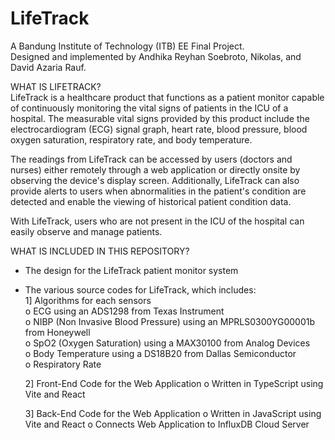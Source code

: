 # LifeTrack
A Bandung Institute of Technology (ITB) EE Final Project.  
Designed and implemented by Andhika Reyhan Soebroto, Nikolas, and David Azaria Rauf.  

WHAT IS LIFETRACK?  
LifeTrack is a healthcare product that functions as a patient monitor capable of continuously monitoring the vital signs of patients in the ICU of a hospital. The measurable vital signs provided by this product include the electrocardiogram (ECG) signal graph, heart rate, blood pressure, blood oxygen saturation, respiratory rate, and body temperature.

The readings from LifeTrack can be accessed by users (doctors and nurses) either remotely through a web application or directly onsite by observing the device's display screen. Additionally, LifeTrack can also provide alerts to users when abnormalities in the patient's condition are detected and enable the viewing of historical patient condition data.

With LifeTrack, users who are not present in the ICU of the hospital can easily observe and manage patients.

WHAT IS INCLUDED IN THIS REPOSITORY?  
- The design for the LifeTrack patient monitor system
- The various source codes for LifeTrack, which includes:  
    1] Algorithms for each sensors  
        o ECG using an ADS1298 from Texas Instrument  
        o NIBP (Non Invasive Blood Pressure) using an MPRLS0300YG00001b from Honeywell  
        o SpO2 (Oxygen Saturation) using a MAX30100 from Analog Devices  
        o Body Temperature using a DS18B20 from Dallas Semiconductor  
        o Respiratory Rate  
          
    2] Front-End Code for the Web Application 
        o Written in TypeScript using Vite and React
      
    3] Back-End Code for the Web Application
        o Written in JavaScript using Vite and React
        o Connects Web Application to InfluxDB Cloud Server
